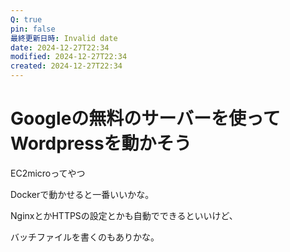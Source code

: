 ```yaml
---
Q: true
pin: false
最終更新日時: Invalid date
date: 2024-12-27T22:34
modified: 2024-12-27T22:34
created: 2024-12-27T22:34
---
```

# Googleの無料のサーバーを使ってWordpressを動かそう

EC2microってやつ

Dockerで動かせると一番いいかな。

NginxとかHTTPSの設定とかも自動でできるといいけど、

バッチファイルを書くのもありかな。
